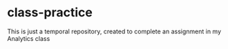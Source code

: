 # class-practice
This is just a temporal repository, created to complete an assignment in my Analytics class
